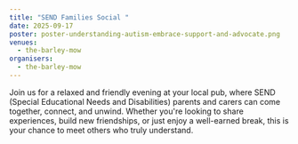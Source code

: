 ```yaml
---
title: "SEND Families Social "
date: 2025-09-17
poster: poster-understanding-autism-embrace-support-and-advocate.png
venues:
  - the-barley-mow
organisers:
  - the-barley-mow
---
```

Join us for a relaxed and friendly evening at your local pub, where SEND (Special Educational Needs and Disabilities) parents and carers can come together, connect, and unwind. Whether you're looking to share experiences, build new friendships, or just enjoy a well-earned break, this is your chance to meet others who truly understand.
